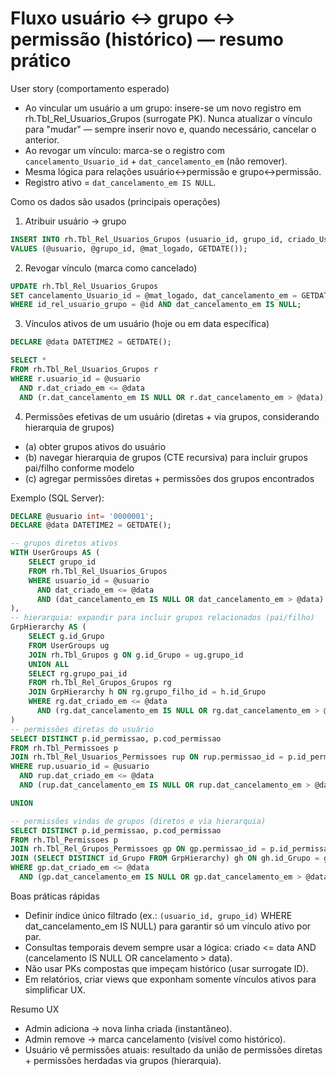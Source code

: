 # Fluxo usuário ↔ grupo ↔ permissão (histórico) — resumo prático

User story (comportamento esperado)
- Ao vincular um usuário a um grupo: insere-se um novo registro em rh.Tbl_Rel_Usuarios_Grupos (surrogate PK). Nunca atualizar o vínculo para "mudar" — sempre inserir novo e, quando necessário, cancelar o anterior.
- Ao revogar um vínculo: marca-se o registro com `cancelamento_Usuario_id` + `dat_cancelamento_em` (não remover).
- Mesma lógica para relações usuário↔permissão e grupo↔permissão.
- Registro ativo = `dat_cancelamento_em IS NULL`.

Como os dados são usados (principais operações)
1. Atribuir usuário → grupo
```sql
INSERT INTO rh.Tbl_Rel_Usuarios_Grupos (usuario_id, grupo_id, criado_Usuario_id, dat_criado_em)
VALUES (@usuario, @grupo_id, @mat_logado, GETDATE());
```

2. Revogar vínculo (marca como cancelado)
```sql
UPDATE rh.Tbl_Rel_Usuarios_Grupos
SET cancelamento_Usuario_id = @mat_logado, dat_cancelamento_em = GETDATE()
WHERE id_rel_usuario_grupo = @id AND dat_cancelamento_em IS NULL;
```

3. Vínculos ativos de um usuário (hoje ou em data específica)
```sql
DECLARE @data DATETIME2 = GETDATE();

SELECT *
FROM rh.Tbl_Rel_Usuarios_Grupos r
WHERE r.usuario_id = @usuario
  AND r.dat_criado_em <= @data
  AND (r.dat_cancelamento_em IS NULL OR r.dat_cancelamento_em > @data);
```

4. Permissões efetivas de um usuário (diretas + via grupos, considerando hierarquia de grupos)
- (a) obter grupos ativos do usuário
- (b) navegar hierarquia de grupos (CTE recursiva) para incluir grupos pai/filho conforme modelo
- (c) agregar permissões diretas + permissões dos grupos encontrados

Exemplo (SQL Server):
```sql
DECLARE @usuario int= '0000001';
DECLARE @data DATETIME2 = GETDATE();

-- grupos diretos ativos
WITH UserGroups AS (
    SELECT grupo_id
    FROM rh.Tbl_Rel_Usuarios_Grupos
    WHERE usuario_id = @usuario
      AND dat_criado_em <= @data
      AND (dat_cancelamento_em IS NULL OR dat_cancelamento_em > @data)
),
-- hierarquia: expandir para incluir grupos relacionados (pai/filho)
GrpHierarchy AS (
    SELECT g.id_Grupo
    FROM UserGroups ug
    JOIN rh.Tbl_Grupos g ON g.id_Grupo = ug.grupo_id
    UNION ALL
    SELECT rg.grupo_pai_id
    FROM rh.Tbl_Rel_Grupos_Grupos rg
    JOIN GrpHierarchy h ON rg.grupo_filho_id = h.id_Grupo
    WHERE rg.dat_criado_em <= @data
      AND (rg.dat_cancelamento_em IS NULL OR rg.dat_cancelamento_em > @data)
)
-- permissões diretas do usuário
SELECT DISTINCT p.id_permissao, p.cod_permissao
FROM rh.Tbl_Permissoes p
JOIN rh.Tbl_Rel_Usuarios_Permissoes rup ON rup.permissao_id = p.id_permissao
WHERE rup.usuario_id = @usuario
  AND rup.dat_criado_em <= @data
  AND (rup.dat_cancelamento_em IS NULL OR rup.dat_cancelamento_em > @data)

UNION

-- permissões vindas de grupos (diretos e via hierarquia)
SELECT DISTINCT p.id_permissao, p.cod_permissao
FROM rh.Tbl_Permissoes p
JOIN rh.Tbl_Rel_Grupos_Permissoes gp ON gp.permissao_id = p.id_permissao
JOIN (SELECT DISTINCT id_Grupo FROM GrpHierarchy) gh ON gh.id_Grupo = gp.grupo_id
WHERE gp.dat_criado_em <= @data
  AND (gp.dat_cancelamento_em IS NULL OR gp.dat_cancelamento_em > @data);
```

Boas práticas rápidas
- Definir índice único filtrado (ex.: `(usuario_id, grupo_id)` WHERE dat_cancelamento_em IS NULL) para garantir só um vínculo ativo por par.
- Consultas temporais devem sempre usar a lógica: criado <= data AND (cancelamento IS NULL OR cancelamento > data).
- Não usar PKs compostas que impeçam histórico (usar surrogate ID).
- Em relatórios, criar views que exponham somente vínculos ativos para simplificar UX.

Resumo UX
- Admin adiciona → nova linha criada (instantâneo).
- Admin remove → marca cancelamento (visível como histórico).
- Usuário vê permissões atuais: resultado da união de permissões diretas + permissões herdadas via grupos (hierarquia).

